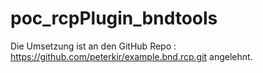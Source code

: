 # poc_rcpPlugin_bndtools

Die Umsetzung ist an den GitHub Repo : https://github.com/peterkir/example.bnd.rcp.git angelehnt.
